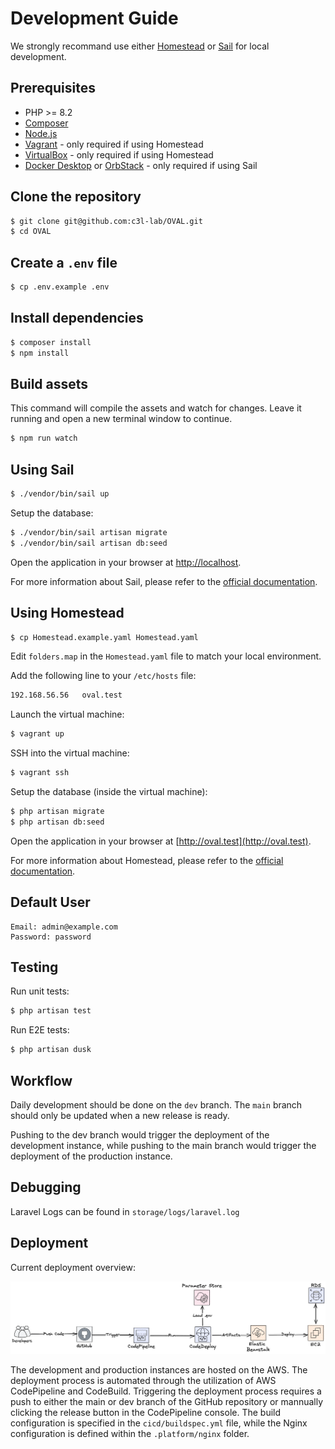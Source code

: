 # Development Guide

We strongly recommand use either [Homestead](https://laravel.com/docs/10.x/homestead) or [Sail](https://laravel.com/docs/10.x/sail) for local development.

## Prerequisites

- PHP >= 8.2
- [Composer](https://getcomposer.org/)
- [Node.js](https://nodejs.org/en/)
- [Vagrant](https://www.vagrantup.com/) - only required if using Homestead
- [VirtualBox](https://www.virtualbox.org/) - only required if using Homestead
- [Docker Desktop](https://www.docker.com/products/docker-desktop) or [OrbStack](https://orbstack.dev) - only required if using Sail


## Clone the repository

```bash
$ git clone git@github.com:c3l-lab/OVAL.git
$ cd OVAL
```

## Create a `.env` file

```bash
$ cp .env.example .env
```

## Install dependencies

```bash
$ composer install
$ npm install
```

## Build assets

This command will compile the assets and watch for changes. Leave it running and open a new terminal window to continue.

```bash
$ npm run watch
```

## Using Sail

```bash
$ ./vendor/bin/sail up
```

Setup the database:

```bash
$ ./vendor/bin/sail artisan migrate
$ ./vendor/bin/sail artisan db:seed
```

Open the application in your browser at [http://localhost](http://localhost).

For more information about Sail, please refer to the [official documentation](https://laravel.com/docs/10.x/sail).

## Using Homestead

```bash
$ cp Homestead.example.yaml Homestead.yaml
```

Edit `folders.map` in the `Homestead.yaml` file to match your local environment.

Add the following line to your `/etc/hosts` file:

```bash
192.168.56.56   oval.test
```

Launch the virtual machine:

```bash
$ vagrant up
```

SSH into the virtual machine:

```bash
$ vagrant ssh
```

Setup the database (inside the virtual machine):

```bash
$ php artisan migrate
$ php artisan db:seed
```

Open the application in your browser at [http://oval.test](http://oval.test).

For more information about Homestead, please refer to the [official documentation](https://laravel.com/docs/10.x/homestead).

## Default User

```
Email: admin@example.com
Password: password
```

## Testing

Run unit tests:

```bash
$ php artisan test
```

Run E2E tests:

```bash
$ php artisan dusk
```

## Workflow

Daily development should be done on the `dev` branch. The `main` branch should only be updated when a new release is ready.

Pushing to the dev branch would trigger the deployment of the development instance, while pushing to the main branch would trigger the deployment of the production instance.

## Debugging

Laravel Logs can be found in `storage/logs/laravel.log`

## Deployment

Current deployment overview:

![Deployment overview](images/deployment.png)

The development and production instances are hosted on the AWS. The deployment process is automated through the utilization of AWS CodePipeline and CodeBuild. Triggering the deployment process requires a push to either the main or dev branch of the GitHub repository or mannually clicking the release button in the CodePipeline console. The build configuration is specified in the `cicd/buildspec.yml` file, while the Nginx configuration is defined within the `.platform/nginx` folder.
